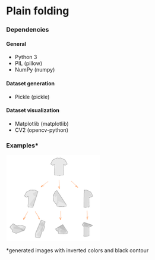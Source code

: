 # Plain folding

### Dependencies

#### General

* Python 3
* PIL (pillow)
* NumPy (numpy)

#### Dataset generation

* Pickle (pickle)

#### Dataset visualization

* Matplotlib (matplotlib)
* CV2 (opencv-python)

### Examples*
<img alt="examples.png" src="examples.png" width=50% />

\*generated images with inverted colors and black contour 
